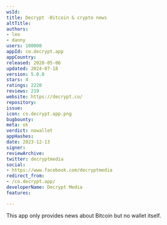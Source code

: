```yaml
---
wsId: 
title: Decrypt -Bitcoin & crypto news
altTitle: 
authors:
- leo
- danny
users: 100000
appId: co.decrypt.app
appCountry: 
released: 2020-05-06
updated: 2024-07-18
version: 5.0.0
stars: 4
ratings: 2220
reviews: 219
website: https://decrypt.co/
repository: 
issue: 
icon: co.decrypt.app.png
bugbounty: 
meta: ok
verdict: nowallet
appHashes: 
date: 2023-12-13
signer: 
reviewArchive: 
twitter: decryptmedia
social:
- https://www.facebook.com/decryptmedia
redirect_from:
- /co.decrypt.app/
developerName: Decrypt Media
features: 

---
```


This app only provides news about Bitcoin but no wallet itself.
